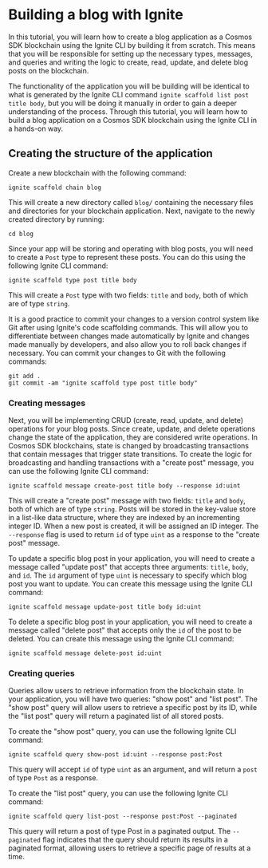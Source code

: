 # Building a blog with Ignite

In this tutorial, you will learn how to create a blog application as a Cosmos
SDK blockchain using the Ignite CLI by building it from scratch. This means that
you will be responsible for setting up the necessary types, messages, and
queries and writing the logic to create, read, update, and delete blog posts on
the blockchain.

The functionality of the application you will be building will be identical to
what is generated by the Ignite CLI command `ignite scaffold list post title
body`, but you will be doing it manually in order to gain a deeper understanding
of the process. Through this tutorial, you will learn how to build a blog
application on a Cosmos SDK blockchain using the Ignite CLI in a hands-on way.

## Creating the structure of the application

Create a new blockchain with the following command:

```
ignite scaffold chain blog
```

This will create a new directory called `blog/` containing the necessary files
and directories for your blockchain application. Next, navigate to the newly
created directory by running:

```
cd blog
```

Since your app will be storing and operating with blog posts, you will need to
create a `Post` type to represent these posts. You can do this using the
following Ignite CLI command:

```
ignite scaffold type post title body
```

This will create a `Post` type with two fields: `title` and `body`, both of
which are of type `string`.

It is a good practice to commit your changes to a version control system like
Git after using Ignite's code scaffolding commands. This will allow you to
differentiate between changes made automatically by Ignite and changes made
manually by developers, and also allow you to roll back changes if necessary.
You can commit your changes to Git with the following commands:

```
git add .
git commit -am "ignite scaffold type post title body"
```

### Creating messages

Next, you will be implementing CRUD (create, read, update, and delete)
operations for your blog posts. Since create, update, and delete operations
change the state of the application, they are considered write operations. In
Cosmos SDK blockchains, state is changed by broadcasting transactions that
contain messages that trigger state transitions. To create the logic for
broadcasting and handling transactions with a "create post" message, you can use
the following Ignite CLI command:

```
ignite scaffold message create-post title body --response id:uint
```

This will create a "create post" message with two fields: `title` and `body`,
both of which are of type `string`. Posts will be stored in the key-value store
in a list-like data structure, where they are indexed by an incrementing integer
ID. When a new post is created, it will be assigned an ID integer. The
`--response` flag is used to return `id` of type `uint` as a response to the
"create post" message.

To update a specific blog post in your application, you will need to create a
message called "update post" that accepts three arguments: `title`, `body`, and
`id`. The `id` argument of type `uint` is necessary to specify which blog post
you want to update. You can create this message using the Ignite CLI command:

```
ignite scaffold message update-post title body id:uint
```

To delete a specific blog post in your application, you will need to create a
message called "delete post" that accepts only the `id` of the post to be
deleted. You can create this message using the Ignite CLI command:

```
ignite scaffold message delete-post id:uint
```

### Creating queries

Queries allow users to retrieve information from the blockchain state. In your
application, you will have two queries: "show post" and "list post". The "show
post" query will allow users to retrieve a specific post by its ID, while the
"list post" query will return a paginated list of all stored posts.

To create the "show post" query, you can use the following Ignite CLI command:

```
ignite scaffold query show-post id:uint --response post:Post
```

This query will accept `id` of type `uint` as an argument, and will return a
`post` of type `Post` as a response.

To create the "list post" query, you can use the following Ignite CLI command:

```
ignite scaffold query list-post --response post:Post --paginated
```

This query will return a post of type Post in a paginated output. The
`--paginated` flag indicates that the query should return its results in a
paginated format, allowing users to retrieve a specific page of results at a
time.